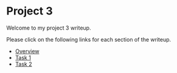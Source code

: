 # Project 3

Welcome to my project 3 writeup.

Please click on the following links for each section of the writeup.

- [Overview](https://cal-cs184-student.github.io/project-webpages-sp23-chetan-khanna/proj3-2/overview.html)
- [Task 1](https://cal-cs184-student.github.io/project-webpages-sp23-chetan-khanna/proj3-2/task1.html)
- [Task 2](https://cal-cs184-student.github.io/project-webpages-sp23-chetan-khanna/proj3-2/task2.html)